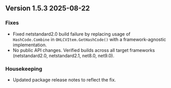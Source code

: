 ## Version 1.5.3 2025-08-22

### Fixes
- Fixed netstandard2.0 build failure by replacing usage of `HashCode.Combine` in `OHLCVItem.GetHashCode()` with a framework-agnostic implementation.
- No public API changes. Verified builds across all target frameworks (netstandard2.0, netstandard2.1, net8.0, net9.0).

### Housekeeping
- Updated package release notes to reflect the fix.
